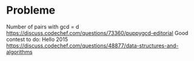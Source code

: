 # Probleme

Number of pairs with gcd = d https://discuss.codechef.com/questions/73360/puppygcd-editorial
Good contest to do:  Hello 2015
https://discuss.codechef.com/questions/48877/data-structures-and-algorithms
